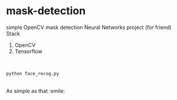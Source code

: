 # mask-detection
simple OpenCV mask detection Neural Networks project (for friend)
<br>
Stack<br>
1. OpenCV
2. Tensorflow
<br>
<pre><code>python face_recog.py</code></pre><br>
As simple as that :smile:
